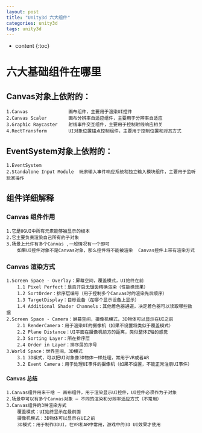 ```yaml
---
layout: post
title: "Unity3d 六大组件"
categories: unity3d
tags: unity3d
---
```


* content
{:toc}


# 六大基础组件在哪里

## Canvas对象上依附的：
    1.Canvas               画布组件，主要用于渲染UI控件
    2.Canvas Scaler        画布分辨率自适应组件，主要用于分辨率自适应
    3.Graphic Raycaster    射线事件交互组件，主要用于控制射线响应相关
    4.RectTransform        UI对象位置锚点控制组件，主要用于控制位置和对其方式

## EventSystem对象上依附的：
    1.EventSystem
    2.Standalone Input Module  玩家输入事件响应系统和独立输入模块组件，主要用于监听玩家操作


## 组件详细解释

### Canvas 组件作用
    1.它是UGUI中所有元素能够被显示的根本
    2.它主要负责渲染自己所有的子对象
    3.场景上允许有多个Canvas ,一般情况有一个即可  
        如果UI控件对象不是Canvas对象，那么控件将不能被渲染  Canvas控件上带有渲染方式

### Canvas 渲染方式
    1.Screen Space - Overlay：屏幕空间，覆盖模式，UI始终在前
        1.1 Pixel Perfect：是否开启无锯齿精确渲染（性能换效果）
        1.2 SortOrder：排序层编号（用于控制多个Canvas时的渲染先后顺序）
        1.3 TargetDisplay：目标设备（在哪个显示设备上显示）
        1.4 Additional Shader Channels：其他着色器通道，决定着色器可以读取哪些数据
    2.Screen Space - Camera：屏幕空间，摄像机模式，3D物体可以显示在UI之前
        2.1 RenderCamera：用于渲染UI的摄像机（如果不设置将类似于覆盖模式）
        2.2 Plane Distance：UI平面在摄像机前方的距离，类似整体Z轴的感觉
        2.3 Sorting Layer：所在排序层
        2.4 Order in Layer：排序层的序号
    3.World Space：世界空间，3D模式
        3.1 3D模式，可以把UI对象像3D物体一样处理，常用于VR或者AR
        3.2 Event Camera：用于处理UI事件的摄像机（如果不设置，不能正常注册UI事件）

#### Canvas 总结
    1.Canvas组件用来干啥 — 画布组件，用于渲染显示UI控件，UI控件必须作为子对象
    2.场景中可以有多个Canvas对象 — 不同的渲染和分辨率适应方式（不常用）
    3.Canvas组件的3种渲染方式
        覆盖模式：UI始终显示在最前面
        摄像机模式：3D物体可以显示在UI之前
        3D模式：用于制作3DUI，在VR和AR中常用，游戏中的3D UI效果才使用